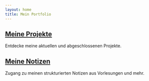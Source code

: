 ```yaml
---
layout: home
title: Mein Portfolio
---
```


## [Meine Projekte](/projekte)
Entdecke meine aktuellen und abgeschlossenen Projekte.

## [Meine Notizen](/notizen)
Zugang zu meinen strukturierten Notizen aus Vorlesungen und mehr.